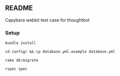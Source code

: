 ## README

Capybara webkit test case for thoughtbot

### Setup

`bundle install`

`cd config/ && cp database.yml.example database.yml`

`rake db:migrate`

`rspec spec`
